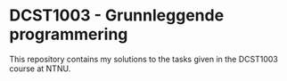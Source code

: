 # DCST1003 - Grunnleggende programmering

This repository contains my solutions to the tasks given in the DCST1003 course at NTNU.

